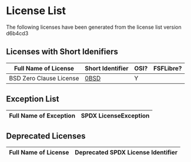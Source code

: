 # License List
The following licenses have been generated from the license list version d6b4cd3

## Licenses with Short Idenifiers

| Full Name of License    | Short Identifier                   | OSI? | FSFLibre? |
|-------------------------|------------------------------------|------|-----------|
| BSD Zero Clause License | [0BSD][]                           | Y    |           |

## Exception List

| Full Name of Exception | SPDX LicenseException             
|------------------------|------------------------------------|

## Deprecated Licenses

| Full Name of License    | Deprecated SPDX License Identifier |
|-------------------------|------------------------------------|

[0BSD]: text/0BSD.txt
